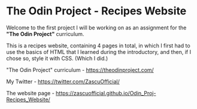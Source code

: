 # The Odin Project - Recipes Website

Welcome to the first project I will be working on as an assignment for the **"The Odin Project"** curriculum.

This is a recipes website, containing 4 pages in total, in which I first had to use the basics of HTML that I learned during the introductory, and then, if I chose so, style it with CSS. (Which I did.)

"The Odin Project" curriculum - https://theodinproject.com/

My Twitter - https://twitter.com/ZascuOfficial/

The website page - https://zascuofficial.github.io/Odin_Proj-Recipes_Website/
